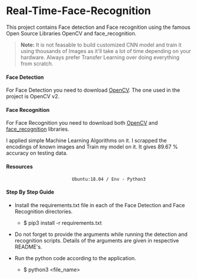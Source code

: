# Real-Time-Face-Recognition
This project contains Face detection and Face recognition using the famous Open Source Libraries OpenCV and face_recognition.


> **Note:** It is not feasable to build customized CNN model and train it using thousands of Images as it'll take a lot of time depending on your hardware. Always prefer Transfer Learning over doing everything from scratch.
 


#### Face Detection
<p> For Face Detection you need to download <a href = "https://opencv.org/">OpenCV</a>. The one used in the project is OpenCV v2. </p>



#### Face Recognition
<p> For Face Recognition you need to download both <a href = "https://opencv.org/">OpenCV</a> and <a href="https://pypi.org/project/face_recognition/">face_recognition</a> libraries. </p> 

I applied simple Machine Learning Algorithms on it. I scrapped the encodings of known images and Train my model on it. It gives 89.67 % accuracy on testing data.


#### Resources 
                             Ubuntu:18.04 / Env - Python3 


#### Step By Step Guide 

* Install the requirements.txt file in each of the Face Detection and Face Recognition directories.
   * $ pip3 install -r requirements.txt



* Do not forget to provide the arguments while running the detection and recognition scripts. Details of the arguments are given in respective README's.



* Run the python code according to the application.
   * $ python3  <file_name>

